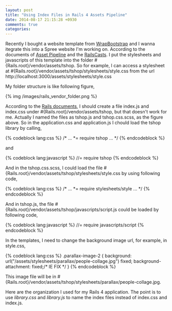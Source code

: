 ```yaml
---
layout: post
title: "Using Index Files in Rails 4 Assets Pipeline"
date: 2014-08-17 21:15:28 +0930
comments: true
categories: 
---
```


Recently I bought a website template from [WrapBootstrap](https://wrapbootstrap.com/theme/tshop-responsive-e-commerce-template-WB002S263) and I wanna itegrate this into a Spree website I'm working on. According to the documents of [Asset Pipeline](http://edgeguides.rubyonrails.org/asset_pipeline.html) and the [RailsCasts](http://railscasts.com/episodes/279-understanding-the-asset-pipeline). I put the stylesheets and javascripts of this template into the folder #{Rails.root}/vendor/assets/tshop. So for example, I can access a stylesheet at #{Rails.root}/vendor/assets/tshop/stylesheets/style.css from the url http://localhost:3000/assets/stylesheets/style.css

My folder structure is like following figure,

{% img /images/rails_vendor_folder.png %}

According to the [Rails documents](http://edgeguides.rubyonrails.org/asset_pipeline.html#using-index-files), I should create a file index.js and index.css under #{Rails.root}/vendor/assets/tshop, but that doesn't work for me. Actually I named the files as tshop.js and tshop.css.scss, as the figure above. So in the application.css and application.js I chould load the tshop library by calling,

{% codeblock lang:css %}
/*
 ...
 *= require tshop
 ...
 */
 {% endcodeblock %}

 and 

{% codeblock lang:javascript %}
 //= require tshop
{% endcodeblock %}

And in the tshop.css.scss, I could load the file #{Rails.root}/vendor/assets/tshop/stylesheets/style.css by using following code,

{% codeblock lang:css %}
/*
 ...
 *= require stylesheets/style
 ...
 */
 {% endcodeblock %}

 And in tshop.js, the file #{Rails.root}/vendor/assets/tshop/javascripts/script.js could be loaded by following code,

{% codeblock lang:javascript %}
 //= require javascripts/script
{% endcodeblock %}

In the templates, I need to change the background image url, for example, in style.css, 

{% codeblock lang:css %}
.parallax-image-2 {
  background: url("/assets/stylesheets/parallax/people-collage.jpg") fixed;
  background-attachment: fixed;/* IE FIX */
}
{% endcodeblock %}

This image file will be in #{Rails.root}/vendor/assets/tshop/stylesheets/parallax/people-collage.jpg.

Here are the organization I used for my Rails 4 application. The point is to use *library.css* and *library.js* to name the index files instead of index.css and index.js.



